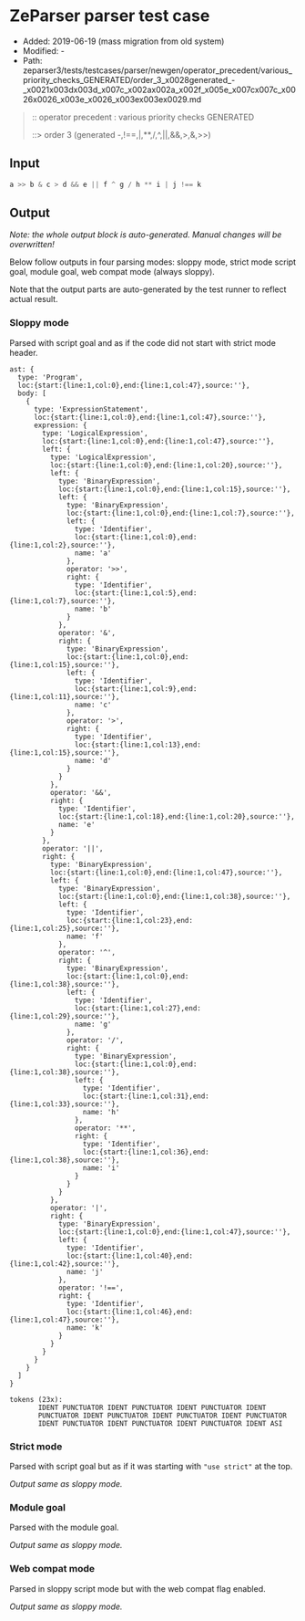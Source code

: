 # ZeParser parser test case

- Added: 2019-06-19 (mass migration from old system)
- Modified: -
- Path: zeparser3/tests/testcases/parser/newgen/operator_precedent/various_priority_checks_GENERATED/order_3_x0028generated_-_x0021x003dx003d_x007c_x002ax002a_x002f_x005e_x007cx007c_x0026x0026_x003e_x0026_x003ex003ex0029.md

> :: operator precedent : various priority checks GENERATED
>
> ::> order 3 (generated -,!==,|,**,/,^,||,&&,>,&,>>)

## Input

`````js
a >> b & c > d && e || f ^ g / h ** i | j !== k
`````

## Output

_Note: the whole output block is auto-generated. Manual changes will be overwritten!_

Below follow outputs in four parsing modes: sloppy mode, strict mode script goal, module goal, web compat mode (always sloppy).

Note that the output parts are auto-generated by the test runner to reflect actual result.

### Sloppy mode

Parsed with script goal and as if the code did not start with strict mode header.

`````
ast: {
  type: 'Program',
  loc:{start:{line:1,col:0},end:{line:1,col:47},source:''},
  body: [
    {
      type: 'ExpressionStatement',
      loc:{start:{line:1,col:0},end:{line:1,col:47},source:''},
      expression: {
        type: 'LogicalExpression',
        loc:{start:{line:1,col:0},end:{line:1,col:47},source:''},
        left: {
          type: 'LogicalExpression',
          loc:{start:{line:1,col:0},end:{line:1,col:20},source:''},
          left: {
            type: 'BinaryExpression',
            loc:{start:{line:1,col:0},end:{line:1,col:15},source:''},
            left: {
              type: 'BinaryExpression',
              loc:{start:{line:1,col:0},end:{line:1,col:7},source:''},
              left: {
                type: 'Identifier',
                loc:{start:{line:1,col:0},end:{line:1,col:2},source:''},
                name: 'a'
              },
              operator: '>>',
              right: {
                type: 'Identifier',
                loc:{start:{line:1,col:5},end:{line:1,col:7},source:''},
                name: 'b'
              }
            },
            operator: '&',
            right: {
              type: 'BinaryExpression',
              loc:{start:{line:1,col:0},end:{line:1,col:15},source:''},
              left: {
                type: 'Identifier',
                loc:{start:{line:1,col:9},end:{line:1,col:11},source:''},
                name: 'c'
              },
              operator: '>',
              right: {
                type: 'Identifier',
                loc:{start:{line:1,col:13},end:{line:1,col:15},source:''},
                name: 'd'
              }
            }
          },
          operator: '&&',
          right: {
            type: 'Identifier',
            loc:{start:{line:1,col:18},end:{line:1,col:20},source:''},
            name: 'e'
          }
        },
        operator: '||',
        right: {
          type: 'BinaryExpression',
          loc:{start:{line:1,col:0},end:{line:1,col:47},source:''},
          left: {
            type: 'BinaryExpression',
            loc:{start:{line:1,col:0},end:{line:1,col:38},source:''},
            left: {
              type: 'Identifier',
              loc:{start:{line:1,col:23},end:{line:1,col:25},source:''},
              name: 'f'
            },
            operator: '^',
            right: {
              type: 'BinaryExpression',
              loc:{start:{line:1,col:0},end:{line:1,col:38},source:''},
              left: {
                type: 'Identifier',
                loc:{start:{line:1,col:27},end:{line:1,col:29},source:''},
                name: 'g'
              },
              operator: '/',
              right: {
                type: 'BinaryExpression',
                loc:{start:{line:1,col:0},end:{line:1,col:38},source:''},
                left: {
                  type: 'Identifier',
                  loc:{start:{line:1,col:31},end:{line:1,col:33},source:''},
                  name: 'h'
                },
                operator: '**',
                right: {
                  type: 'Identifier',
                  loc:{start:{line:1,col:36},end:{line:1,col:38},source:''},
                  name: 'i'
                }
              }
            }
          },
          operator: '|',
          right: {
            type: 'BinaryExpression',
            loc:{start:{line:1,col:0},end:{line:1,col:47},source:''},
            left: {
              type: 'Identifier',
              loc:{start:{line:1,col:40},end:{line:1,col:42},source:''},
              name: 'j'
            },
            operator: '!==',
            right: {
              type: 'Identifier',
              loc:{start:{line:1,col:46},end:{line:1,col:47},source:''},
              name: 'k'
            }
          }
        }
      }
    }
  ]
}

tokens (23x):
       IDENT PUNCTUATOR IDENT PUNCTUATOR IDENT PUNCTUATOR IDENT
       PUNCTUATOR IDENT PUNCTUATOR IDENT PUNCTUATOR IDENT PUNCTUATOR
       IDENT PUNCTUATOR IDENT PUNCTUATOR IDENT PUNCTUATOR IDENT ASI
`````

### Strict mode

Parsed with script goal but as if it was starting with `"use strict"` at the top.

_Output same as sloppy mode._

### Module goal

Parsed with the module goal.

_Output same as sloppy mode._

### Web compat mode

Parsed in sloppy script mode but with the web compat flag enabled.

_Output same as sloppy mode._
